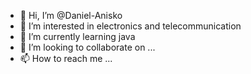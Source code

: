 - 👋 Hi, I’m @Daniel-Anisko
- 👀 I’m interested in electronics and telecommunication
- 🌱 I’m currently learning java
- 💞️ I’m looking to collaborate on ...
- 📫 How to reach me ...

<!---
Daniel-Anisko/Daniel-Anisko is a ✨ special ✨ repository because its `README.md` (this file) appears on your GitHub profile.
You can click the Preview link to take a look at your changes.
--->
